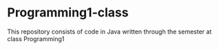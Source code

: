 # Programming1-class
This repository consists of code in Java written through the semester at class Programming1
